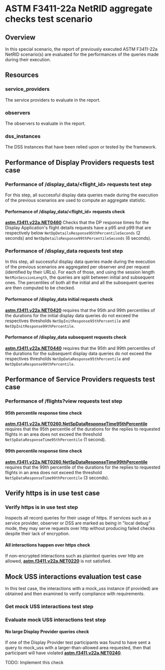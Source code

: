 # ASTM F3411-22a NetRID aggregate checks test scenario

## Overview
In this special scenario, the report of previously executed ASTM F3411-22a NetRID scenario(s) are evaluated for the
performances of the queries made during their execution.

## Resources

### service_providers
The service providers to evaluate in the report.

### observers
The observers to evaluate in the report.

### dss_instances
The DSS instances that have been relied upon or tested by the framework.

## Performance of Display Providers requests test case

### Performance of /display_data/<flight_id> requests test step

For this step, all successful display data queries made during the execution of the previous scenarios are used to compute an aggregate statistic.

#### Performance of /display_data/<flight_id> requests check

**[astm.f3411.v22a.NET0460](../../../../requirements/astm/f3411/v22a.md)** Checks that the DP response times for the
Display Application's flight details requests have a p95 and p99 that are respectively below
`NetDpDetailsResponse95thPercentileSeconds` (2 seconds) and `NetDpDetailsResponse99thPercentileSeconds` (6 seconds).

### Performance of /display_data requests test step
In this step, all successful display data queries made during the execution of the previous scenarios are aggregated per
observer and per request (identified by their URLs). For each of those, and using the session length
`NetMinSessionLength`, the queries are split between initial and subsequent ones.
The percentiles of both all the initial and all the subsequent queries are then computed to be checked.

#### Performance of /display_data initial requests check
**[astm.f3411.v22a.NET0420](../../../../requirements/astm/f3411/v22a.md)** requires that the 95th and 99th percentiles
of the durations for the initial display data queries do not exceed the respectives thresholds
`NetDpInitResponse95thPercentile` and `NetDpInitResponse99thPercentile`.

#### Performance of /display_data subsequent requests check
**[astm.f3411.v22a.NET0440](../../../../requirements/astm/f3411/v22a.md)** requires that the 95th and 99th percentiles
of the durations for the subsequent display data queries do not exceed the respectives thresholds
`NetDpDataResponse95thPercentile` and `NetDpDataResponse99thPercentile`.

## Performance of Service Providers requests test case

### Performance of /flights?view requests test step

#### 95th percentile response time check

**[astm.f3411.v22a.NET0260,NetSpDataResponseTime95thPercentile](../../../../requirements/astm/f3411/v22a.md)** requires that the 95th percentile
of the durations for the replies to requested flights in an area does not exceed the threshold
`NetSpDataResponseTime95thPercentile` (1 second).

#### 99th percentile response time check

**[astm.f3411.v22a.NET0260,NetSpDataResponseTime99thPercentile](../../../../requirements/astm/f3411/v22a.md)** requires that the 99th percentile
of the durations for the replies to requested flights in an area does not exceed the threshold
`NetSpDataResponseTime99thPercentile` (3 seconds).

## Verify https is in use test case

### Verify https is in use test step

Inspects all record queries for their usage of https. If services such as a service provider, observer or DSS are marked
as being in "local debug" mode, they may serve requests over http without producing failed checks despite their lack of encryption.

#### All interactions happen over https check

If non-encrypted interactions such as plaintext queries over http are allowed, **[astm.f3411.v22a.NET0220](../../../../requirements/astm/f3411/v22a.md)** is not satisfied.

## Mock USS interactions evaluation test case

In this test case, the interactions with a mock_uss instance (if provided) are obtained and then examined to verify
compliance with requirements.

### Get mock USS interactions test step

### Evaluate mock USS interactions test step

#### No large Display Provider queries check

If one of the Display Provider test participants was found to have sent a query to mock_uss with a larger-than-allowed
area requested, then that participant will have violated **[astm.f3411.v22a.NET0240](../../../../requirements/astm/f3411/v22a.md)**.

TODO: Implement this check
